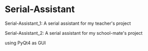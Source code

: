 # Serial-Assistant

Serial-Assistant_1: A serial assistant for my teacher's project

Serial-Assistant_2: A serial assistant for my school-mate's project

using PyQt4 as GUI
